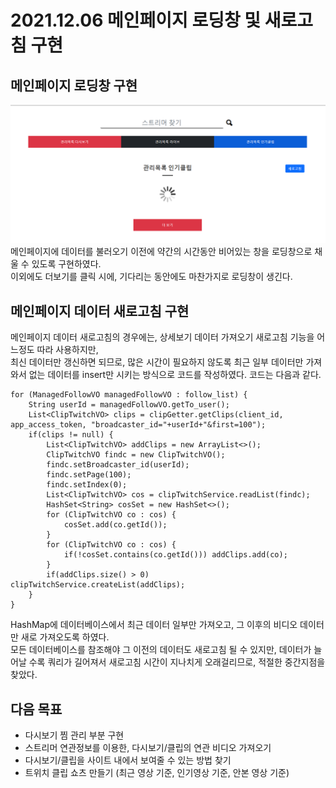 2021.12.06 메인페이지 로딩창 및 새로고침 구현
====================
## 메인페이지 로딩창 구현
![Alt text](../img/20211206-1.png)       
메인페이지에 데이터를 불러오기 이전에 약간의 시간동안 비어있는 창을 로딩창으로 채울 수 있도록 구현하였다.   
이외에도 더보기를 클릭 시에, 기다리는 동안에도 마찬가지로 로딩창이 생긴다.


## 메인페이지 데이터 새로고침 구현
메인페이지 데이터 새로고침의 경우에는, 상세보기 데이터 가져오기 새로고침 기능을 어느정도 따라 사용하지만,     
최신 데이터만 갱신하면 되므로, 많은 시간이 필요하지 않도록 최근 일부 데이터만 가져와서 없는 데이터를 insert만 시키는 방식으로 코드를 작성하였다.
코드는 다음과 같다.     
````
for (ManagedFollowVO managedFollowVO : follow_list) {
    String userId = managedFollowVO.getTo_user();
    List<ClipTwitchVO> clips = clipGetter.getClips(client_id, app_access_token, "broadcaster_id="+userId+"&first=100");
    if(clips != null) {
        List<ClipTwitchVO> addClips = new ArrayList<>();
        ClipTwitchVO findc = new ClipTwitchVO();
        findc.setBroadcaster_id(userId);
        findc.setPage(100);
        findc.setIndex(0);
        List<ClipTwitchVO> cos = clipTwitchService.readList(findc);
        HashSet<String> cosSet = new HashSet<>();
        for (ClipTwitchVO co : cos) {
            cosSet.add(co.getId());
        }
        for (ClipTwitchVO co : cos) {
            if(!cosSet.contains(co.getId())) addClips.add(co);
        }
        if(addClips.size() > 0) clipTwitchService.createList(addClips);
    }
}
````
HashMap에 데이터베이스에서 최근 데이터 일부만 가져오고, 그 이후의 비디오 데이터만 새로 가져오도록 하였다.    
모든 데이터베이스를 참조해야 그 이전의 데이터도 새로고침 될 수 있지만, 데이터가 늘어날 수록 쿼리가 길어져서 새로고침 시간이 지나치게 오래걸리므로, 적절한 중간지점을 찾았다.


## 다음 목표
* 다시보기 찜 관리 부분 구현
* 스트리머 연관정보를 이용한, 다시보기/클립의 연관 비디오 가져오기
* 다시보기/클립을 사이트 내에서 보여줄 수 있는 방법 찾기
* 트위치 클립 쇼츠 만들기 (최근 영상 기준, 인기영상 기준, 안본 영상 기준)
